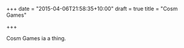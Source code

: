 +++
date = "2015-04-06T21:58:35+10:00"
draft = true
title = "Cosm Games"

+++

Cosm Games ia a thing.
